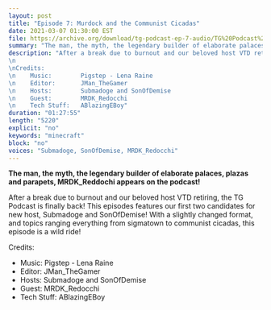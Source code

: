 ```yaml
---
layout: post
title: "Episode 7: Murdock and the Communist Cicadas"
date: 2021-03-07 01:30:00 EST
file: https://archive.org/download/tg-podcast-ep-7-audio/TG%20Podcast%20EP7%20AUDIO.mp3
summary: "The man, the myth, the legendary builder of elaborate palaces, plazas and parapets, MRDK_Reddochi appears on the podcast!"
description: "After a break due to burnout and our beloved host VTD retiring, the TG Podcast is finally back! This episodes features our first two candidates for new host, Submadoge and SonOfDemise! With a slightly changed format, and topics ranging everything from sigmatown to communist cicadas, this episode is a wild ride!
\n 
\nCredits:
\n    Music:        Pigstep - Lena Raine
\n    Editor:       JMan_TheGamer
\n    Hosts:        Submadoge and SonOfDemise
\n    Guest:        MRDK_Redocchi
\n    Tech Stuff:   ABlazingEBoy"
duration: "01:27:55" 
length: "5220"
explicit: "no" 
keywords: "minecraft"
block: "no" 
voices: "Submadoge, SonOfDemise, MRDK_Redocchi"
---
```


**The man, the myth, the legendary builder of elaborate palaces, plazas and parapets, MRDK_Reddochi appears on the podcast!**

After a break due to burnout and our beloved host VTD retiring, the TG Podcast is finally back! This episodes features our first two candidates for new host, Submadoge and SonOfDemise! With a slightly changed format, and topics ranging everything from sigmatown to communist cicadas, this episode is a wild ride!

Credits:
- Music:        Pigstep - Lena Raine
- Editor:       JMan_TheGamer
- Hosts:        Submadoge and SonOfDemise
- Guest:        MRDK_Redocchi
- Tech Stuff:   ABlazingEBoy